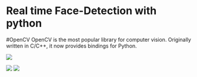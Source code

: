 # Real time Face-Detection with python

#OpenCV
OpenCV is the most popular library for computer vision. Originally written in C/C++, it now provides bindings for Python.

![](https://upload.wikimedia.org/wikipedia/commons/e/ef/Face_detection.jpg)


![](https://files.realpython.com/media/face-detection-abba.ea2dcc6d3bda.jpg)
![](https://files.realpython.com/media/face-detection-example-2-right.413ecb338dc3.jpg)
